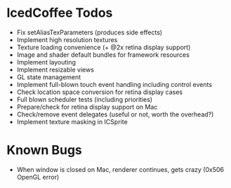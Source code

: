 IcedCoffee Todos
================

* Fix setAliasTexParameters (produces side effects)
* Implement high resolution textures
* Texture loading convenience (+ @2x retina display support)
* Image and shader default bundles for framework resources
* Implement layouting
* Implement resizable views
* GL state management
* Implement full-blown touch event handling including control events
* Check location space conversion for retina display cases
* Full blown scheduler tests (including priorities)
* Prepare/check for retina display support on Mac
* Check/remove event delegates (useful or not, worth the overhead?)
* Implement texture masking in ICSprite

Known Bugs
==========

* When window is closed on Mac, renderer continues, gets crazy (0x506 OpenGL error)
